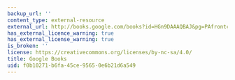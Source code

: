 ```yaml
---
backup_url: ''
content_type: external-resource
external_url: http://books.google.com/books?id=HGn9DAAAQBAJ&pg=PAfrontcover
has_external_licence_warning: true
has_external_license_warning: true
is_broken: ''
license: https://creativecommons.org/licenses/by-nc-sa/4.0/
title: Google Books
uid: f0b10271-b6fa-45ce-9565-0e6b21d6a549
---
```


